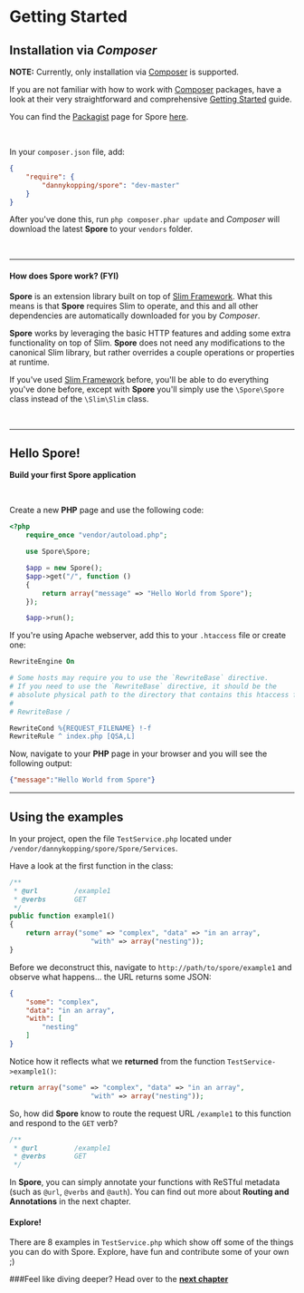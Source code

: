 # Getting Started

## Installation via _Composer_
**NOTE:** Currently, only installation via [Composer](http://getcomposer.org/) is supported.

If you are not familiar with how to work with [Composer](http://getcomposer.org/) packages, have a look at their very straightforward and comprehensive [Getting Started](http://getcomposer.org/doc/00-intro.md) guide.

You can find the [Packagist](https://packagist.org) page for Spore [here](https://packagist.org/packages/dannykopping/spore).

&nbsp;

In your `composer.json` file, add:

```json
{
	"require": {
		"dannykopping/spore": "dev-master"
	}
}
```

After you've done this, run `php composer.phar update` and *Composer* will download the latest **Spore** to your `vendors` folder.

&nbsp;

---

#### How does Spore work? (FYI)
**Spore** is an extension library built on top of [Slim Framework](http://slimframework.com/). What this means is that **Spore** requires Slim to operate, and this and all other dependencies are automatically downloaded for you by *Composer*.

**Spore** works by leveraging the basic HTTP features and adding some extra functionality on top of Slim. **Spore** does not need any modifications to the canonical Slim library, but rather overrides a couple operations or properties at runtime.

If you've used [Slim Framework](http://slimframework.com) before, you'll be able to do everything you've done before, except with **Spore** you'll simply use the `\Spore\Spore` class instead of the `\Slim\Slim` class.

&nbsp;

---

## Hello Spore!
**Build your first Spore application**

&nbsp;

Create a new **PHP** page and use the following code:

```php
<?php
	require_once "vendor/autoload.php";

	use Spore\Spore;

	$app = new Spore();
	$app->get("/", function ()
	{
		return array("message" => "Hello World from Spore");
	});

	$app->run();
```

If you're using Apache webserver, add this to your `.htaccess` file or create one:

```apache
RewriteEngine On

# Some hosts may require you to use the `RewriteBase` directive.
# If you need to use the `RewriteBase` directive, it should be the
# absolute physical path to the directory that contains this htaccess file.
#
# RewriteBase /

RewriteCond %{REQUEST_FILENAME} !-f
RewriteRule ^ index.php [QSA,L]
```

Now, navigate to your **PHP** page in your browser and you will see the following output:

```json
{"message":"Hello World from Spore"}
```

---

## Using the examples

In your project, open the file `TestService.php` located under `/vendor/dannykopping/spore/Spore/Services`.

Have a look at the first function in the class:

```php
/**
 * @url			/example1
 * @verbs		GET
 */
public function example1()
{
	return array("some" => "complex", "data" => "in an array",
					"with" => array("nesting"));
}
```

Before we deconstruct this, navigate to `http://path/to/spore/example1` and observe what happens… the URL returns some JSON:

```json
{
    "some": "complex",
    "data": "in an array",
    "with": [
        "nesting"
    ]
}
```

Notice how it reflects what we **returned** from the function `TestService->example1()`:

```php
return array("some" => "complex", "data" => "in an array",
					"with" => array("nesting"));
```

So, how did **Spore** know to route the request URL `/example1` to this function and respond to the `GET` verb?

```php
/**
 * @url			/example1
 * @verbs		GET
 */
```
In **Spore**, you can simply annotate your functions with ReSTful metadata (such as `@url`, `@verbs` and `@auth`). You can find out more about **Routing and Annotations** in the next chapter.

#### Explore!
There are 8 examples in `TestService.php` which show off some of the things you can do with Spore. Explore, have fun and contribute some of your own ;)

###Feel like diving deeper?
Head over to the [**next chapter**](03-Diving-Deeper.md)